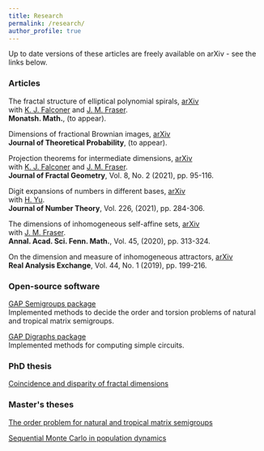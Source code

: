 ```yaml
---
title: Research
permalink: /research/
author_profile: true
---
```


Up to date versions of these articles are freely available on arXiv - see the links below.

### Articles

The fractal structure of elliptical polynomial spirals, [arXiv](https://arxiv.org/abs/2008.08539)  
with [K. J. Falconer](http://www.mcs.st-and.ac.uk/~kenneth/) and [J. M. Fraser](http://www.mcs.st-andrews.ac.uk/~jmf32/).  
**Monatsh. Math.**, (to appear).   

Dimensions of fractional Brownian images, [arXiv](https://arxiv.org/abs/2002.03659)    
**Journal of Theoretical Probability**, (to appear).

Projection theorems for intermediate dimensions, [arXiv](https://arxiv.org/abs/1907.07632)  
with [K. J. Falconer](http://www.mcs.st-and.ac.uk/~kenneth/) and [J. M. Fraser](http://www.mcs.st-andrews.ac.uk/~jmf32/).  
**Journal of Fractal Geometry**, Vol. 8, No. 2 (2021), pp. 95-116.  

Digit expansions of numbers in different bases, [arXiv](https://arxiv.org/abs/1905.00832)  
with [H. Yu](https://www.dpmms.cam.ac.uk/~hy351/).  
**Journal of Number Theory**, Vol. 226, (2021), pp. 284-306.  

The dimensions of inhomogeneous self-affine sets, [arXiv](https://arxiv.org/abs/1807.08694)  
with [J. M. Fraser](http://www.mcs.st-andrews.ac.uk/~jmf32/).  
**Annal. Acad. Sci. Fenn. Math.**, Vol. 45, (2020), pp. 313-324.    

On the dimension and measure of inhomogeneous attractors, [arXiv](https://arxiv.org/abs/1805.00887)  
**Real Analysis Exchange**, Vol. 44, No. 1 (2019), pp. 199-216.

### Open-source software

[GAP Semigroups package](http://www.gap-system.org/Packages/semigroups.html)  
Implemented methods to decide the order and torsion problems of natural and tropical matrix semigroups.

[GAP Digraphs package](http://www.gap-system.org/Packages/digraphs.html)  
Implemented methods for computing simple circuits.

### PhD thesis

[Coincidence and disparity of fractal dimensions](https://stuartburrell.github.io/files/phdthesis.pdf)  

### Master's theses

[The order problem for natural and tropical matrix semigroups](https://stuartburrell.github.io/files/gapthesis.pdf)  

[Sequential Monte Carlo in population dynamics](https://stuartburrell.github.io/files/smcthesis.pdf)  
